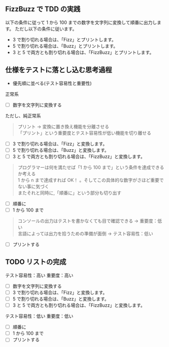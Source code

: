 ## FizzBuzz で TDD の実践

以下の条件に従って 1 から 100 までの数字を文字列に変換して順番に出力します。
ただし以下の条件に従います。

- 3 で割り切れる場合は、「Fizz」とプリントします。
- 5 で割り切れる場合は、「Buzz」とプリントします。
- 3 と 5 で両方とも割り切れる場合は、「FizzBuzz」とプリントします。

## 仕様をテストに落とし込む思考過程

- 優先順に並べる(テスト容易性と重要性)

正常系

- [ ] 数字を文字列に変換する

ただし、純正常系

> プリント → 変換に置き換え機能を分離させる  
> 「プリント」という重要度とテスト容易性が低い機能を切り離せる

- [ ] 3 で割り切れる場合は、「Fizz」と変換します。
- [ ] 5 で割り切れる場合は、「Buzz」と変換します。
- [ ] 3 と 5 で両方とも割り切れる場合は、「FizzBuzz」と変換します。

> プログラマーは何を満たせば「1 から 100 まで」という条件を達成できるか考える  
> 1 から n まで達成すれば OK！ 。そしてこの具体的な数字がさほど重要でない事に気づく  
> またそれと同時に,「順番に」という部分も切り出す

- [ ] 順番に
- [ ] 1 から 100 まで

> コンソールの出力はテストを書かなくても目で確認できる -> 重要度：低い  
> 言語によっては出力を拾うための準備が面倒 -> テスト容易性：低い

- [ ] プリントする

## TODO リストの完成

テスト容易性：高い 重要度：高い

- [ ] 数字を文字列に変換する
- [ ] 3 で割り切れる場合は、「Fizz」と変換します。
- [ ] 5 で割り切れる場合は、「Buzz」と変換します。
- [ ] 3 と 5 で両方とも割り切れる場合は、「FizzBuzz」と変換します。

テスト容易性：低い 重要度：低い

- [ ] 順番に
- [ ] 1 から 100 まで
- [ ] プリントする
